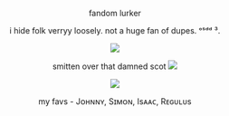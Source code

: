 <p align="center">fandom lurker

<p align="center">i hide folk verryy loosely. not a huge fan of dupes. ᵒˢᵈᵈ ³.

<p align="center"> <img src="https://files.catbox.moe/iylwv3.png">

<p align="center"> smitten over that damned scot <img src="https://gifcity.carrd.co/assets/images/gallery88/2b9afe77.gif?v=b2f08ae6">

<p align="center"> <img src="https://gifcity.carrd.co/assets/images/gallery39/6130186d.gif?v=b2f08ae6">

<p align="center"> my favs - Jᴏʜɴɴʏ, Sɪᴍᴏɴ, Isᴀᴀᴄ, Rᴇɢᴜʟᴜs
